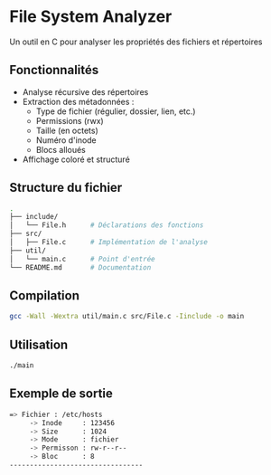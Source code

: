 # File System Analyzer

Un outil en C pour analyser les propriétés des fichiers et répertoires

## Fonctionnalités
- Analyse récursive des répertoires
- Extraction des métadonnées :
  - Type de fichier (régulier, dossier, lien, etc.)
  - Permissions (rwx)
  - Taille (en octets)
  - Numéro d'inode
  - Blocs alloués
- Affichage coloré et structuré

## Structure du fichier
```bash
.
├── include/
│   └── File.h      # Déclarations des fonctions
├── src/
│   ├── File.c      # Implémentation de l'analyse
├── util/
│   └── main.c      # Point d'entrée
└── README.md       # Documentation
```

## Compilation
```bash
gcc -Wall -Wextra util/main.c src/File.c -Iinclude -o main
```
## Utilisation
```bash
./main
```
## Exemple de sortie
```bash
=> Fichier : /etc/hosts
     -> Inode     : 123456
     -> Size      : 1024
     -> Mode      : fichier  
     -> Permisson : rw-r--r--
     -> Bloc      : 8
---------------------------------
```


